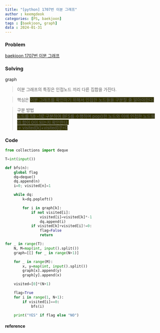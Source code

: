 ```yaml
---
title: "[python] 1707번 이분 그래프"
author : keemgdeok
categories: [PS, baekjoon]
tags : [baekjoon, graph]
data : 2024-01-31
---
```



### Problem
[baekjoon 1707번 이분 그래프](https://www.acmicpc.net/problem/1707)




### Solving
graph
> 이분 그래프의 특징은 인접노드 끼리 다른 집합을 가진다.

> 핵심은  <span style="background-color:#333300"> 이분 그래프를 확인하기 위해서 인접한 노드들을 구분할 줄 알아야한다.  </span>

> 구분 방법  
> <span style="background-color:#333300"> 노드를 1과 -1로 구분하여 BFS를 수행하며 pop()한 노드와 이에 인접한 노드들의 합이 0이 되는지 확인한다.  
> → visited[k]+visited[i]!=0  </span>  



### Code
```py
from collections import deque

T=int(input())

def bfs(n):
    global flag 
    dq=deque()
    dq.append(n)
    i=0; visited[n]=1

    while dq:
        k=dq.popleft()

        for i in graph[k]:
            if not visited[i]:
                visited[i]=visited[k]*-1
                dq.append(i)
            if visited[k]+visited[i]!=0:
                flag=False
                return

for _ in range(T):
    N, M=map(int, input().split())
    graph=[[] for _ in range(N+1)]

    for _ in range(M):
        x, y=map(int, input().split())
        graph[x].append(y)
        graph[y].append(x)

    visited=[0]*(N+1)

    flag=True
    for i in range(1, N+1):
        if visited[i]==0:
            bfs(i)

    print("YES" if flag else "NO")

```


#### reference


